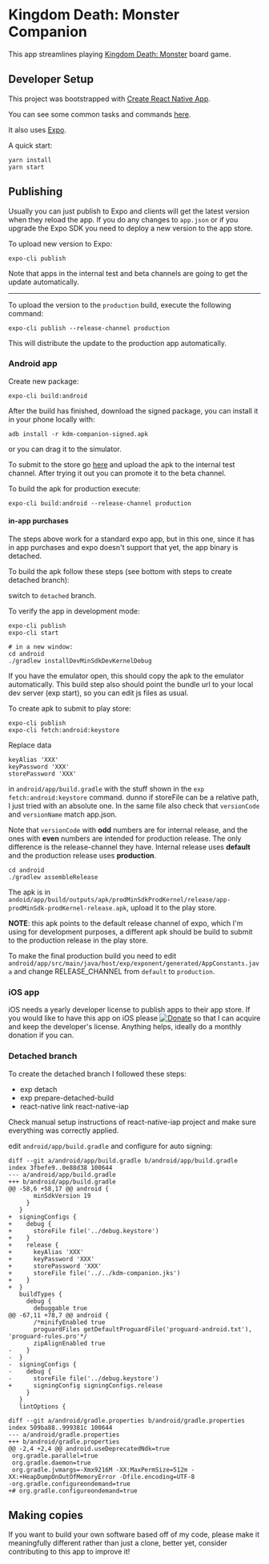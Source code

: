 # Kingdom Death: Monster Companion

This app streamlines playing [Kingdom Death: Monster](http://kingdomdeath.com/) board game.

## Developer Setup

This project was bootstrapped with [Create React Native App](https://github.com/react-community/create-react-native-app).

You can see some common tasks and commands [here](https://github.com/react-community/create-react-native-app/blob/master/react-native-scripts/template/README.md).

It also uses [Expo](https://docs.expo.io).

A quick start:

```
yarn install
yarn start
```

## Publishing

Usually you can just publish to Expo and clients will get the latest version when they reload the app.
If you do any changes to `app.json` or if you upgrade the Expo SDK you need to deploy a new version to the app store.

To upload new version to Expo:

```
expo-cli publish
```

Note that apps in the internal test and beta channels are going to get the update automatically.

---

To upload the version to the `production` build, execute the following command:

```
expo-cli publish --release-channel production
```

This will distribute the update to the production app automatically.

### Android app

Create new package:

```
expo-cli build:android
```

After the build has finished, download the signed package, you can install it in your phone locally with:

```
adb install -r kdm-companion-signed.apk
```

or you can drag it to the simulator.

To submit to the store go [here](https://play.google.com/apps/publish/) and upload the apk to the internal test channel.
After trying it out you can promote it to the beta channel.

To build the apk for production execute:

```
expo-cli build:android --release-channel production
```

#### in-app purchases

The steps above work for a standard expo app, but in this one, since it has in app purchases and expo doesn't support that yet, the app binary is detached.

To build the apk follow these steps (see bottom with steps to create detached branch):

switch to `detached` branch.

To verify the app in development mode:

```
expo-cli publish
expo-cli start

# in a new window:
cd android
./gradlew installDevMinSdkDevKernelDebug
```

If you have the emulator open, this should copy the apk to the emulator automatically. This build step also should point the bundle url to your local dev server (exp start), so you can edit js files as usual.

To create apk to submit to play store:

```
expo-cli publish
expo-cli fetch:android:keystore
```

Replace data

```
keyAlias 'XXX'
keyPassword 'XXX'
storePassword 'XXX'
```

in `android/app/build.gradle` with the stuff shown in the `exp fetch:android:keystore` command.
dunno if storeFile can be a relative path, I just tried with an absolute one.
In the same file also check that `versionCode` and `versionName` match app.json.

Note that `versionCode` with **odd** numbers are for internal release, and the ones with **even** numbers are intended for production release. The only difference is the release-channel they have. Internal release uses **default** and the production release uses **production**.

```
cd android
./gradlew assembleRelease
```

The apk is in `andoid/app/build/outputs/apk/prodMinSdkProdKernel/release/app-prodMinSdk-prodKernel-release.apk`, upload it to the play store.

**NOTE**: this apk points to the default release channel of expo, which I'm using for development purposes, a different apk should be build to submit to the production release in the play store.

To make the final production build you need to edit `android/app/src/main/java/host/exp/exponent/generated/AppConstants.java` and change RELEASE_CHANNEL from `default` to `production`.

### iOS app

iOS needs a yearly developer license to publish apps to their app store. If you would like
to have this app on iOS please [![Donate](https://img.shields.io/badge/Donate-PayPal-green.svg)](https://www.paypal.com/cgi-bin/webscr?cmd=_donations&business=DZNFFEH9A9B4W&lc=US&item_number=kdm%2dcompanion&currency_code=USD&bn=PP%2dDonationsBF%3abtn_donate_SM%2egif%3aNonHosted)
so that I can acquire and keep the developer's license. Anything helps, ideally do a monthly donation if you can.

### Detached branch

To create the detached branch I followed these steps:

- exp detach
- exp prepare-detached-build
- react-native link react-native-iap

Check manual setup instructions of react-native-iap project and make sure everything was correctly applied.

edit `android/app/build.gradle` and configure for auto signing:

```
diff --git a/android/app/build.gradle b/android/app/build.gradle
index 3fbefe9..0e88d38 100644
--- a/android/app/build.gradle
+++ b/android/app/build.gradle
@@ -58,6 +58,17 @@ android {
       minSdkVersion 19
     }
   }
+  signingConfigs {
+    debug {
+      storeFile file('../debug.keystore')
+    }
+    release {
+      keyAlias 'XXX'
+      keyPassword 'XXX'
+      storePassword 'XXX'
+      storeFile file('../../kdm-companion.jks')
+    }
+  }
   buildTypes {
     debug {
       debuggable true
@@ -67,11 +78,7 @@ android {
       /*minifyEnabled true
       proguardFiles getDefaultProguardFile('proguard-android.txt'), 'proguard-rules.pro'*/
       zipAlignEnabled true
-    }
-  }
-  signingConfigs {
-    debug {
-      storeFile file('../debug.keystore')
+      signingConfig signingConfigs.release
     }
   }
   lintOptions {

diff --git a/android/gradle.properties b/android/gradle.properties
index 509ba88..999381c 100644
--- a/android/gradle.properties
+++ b/android/gradle.properties
@@ -2,4 +2,4 @@ android.useDeprecatedNdk=true
 org.gradle.parallel=true
 org.gradle.daemon=true
 org.gradle.jvmargs=-Xmx9216M -XX:MaxPermSize=512m -XX:+HeapDumpOnOutOfMemoryError -Dfile.encoding=UTF-8
-org.gradle.configureondemand=true
+# org.gradle.configureondemand=true
```

## Making copies

If you want to build your own software based off of my code, please make it meaningfully
different rather than just a clone, better yet, consider contributing to this app to improve it!
